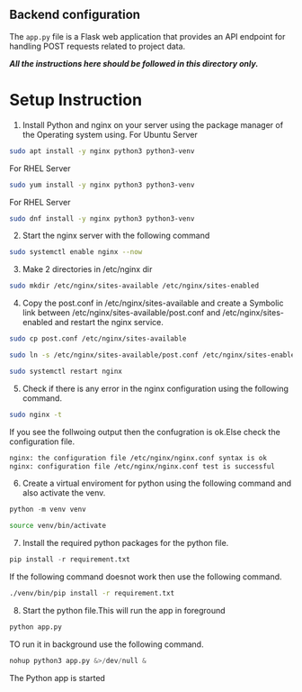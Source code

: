## Backend configuration

The `app.py` file is a Flask web application that provides an API endpoint for handling POST requests related to project data. 

***All the instructions here should be followed in this directory only.***

# Setup Instruction
1) Install Python and nginx on your server using the package manager of the Operating system using.
For Ubuntu Server
```bash
sudo apt install -y nginx python3 python3-venv
```
For RHEL Server
```bash
sudo yum install -y nginx python3 python3-venv
```
For RHEL Server
```bash
sudo dnf install -y nginx python3 python3-venv
```
2) Start the nginx server with the following command
```bash
sudo systemctl enable nginx --now
```
3) Make 2 directories in /etc/nginx dir
```bash
sudo mkdir /etc/nginx/sites-available /etc/nginx/sites-enabled
```
4) Copy the post.conf in /etc/nginx/sites-available and create a Symbolic link between /etc/nginx/sites-available/post.conf and /etc/nginx/sites-enabled and restart the nginx service.
```bash
sudo cp post.conf /etc/nginx/sites-available
```
```bash
sudo ln -s /etc/nginx/sites-available/post.conf /etc/nginx/sites-enabled/
```
```bash
sudo systemctl restart nginx
```
5) Check if there is any error in the nginx configuration using the following command.
```bash
sudo nginx -t
```
If you see the follwoing output then the confugration is ok.Else check the configuration file.
```bash
nginx: the configuration file /etc/nginx/nginx.conf syntax is ok
nginx: configuration file /etc/nginx/nginx.conf test is successful
```
6) Create a virtual enviroment for python using the following command and also activate the venv.
```python
python -m venv venv
```
```bash
source venv/bin/activate
```
7) Install the required python packages for the python file.
```python
pip install -r requirement.txt
```
If the following command doesnot work then use the following command.
```bash
./venv/bin/pip install -r requirement.txt
```
8) Start the python file.This will run the app in foreground
```python
python app.py
```
TO run it in background use the following command.
```python
nohup python3 app.py &>/dev/null &
```

The Python app is started
